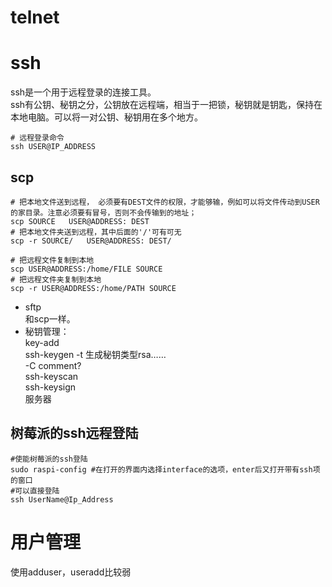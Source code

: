 # telnet

# ssh
ssh是一个用于远程登录的连接工具。  
ssh有公钥、秘钥之分，公钥放在远程端，相当于一把锁，秘钥就是钥匙，保持在本地电脑。可以将一对公钥、秘钥用在多个地方。  
```shell
# 远程登录命令
ssh USER@IP_ADDRESS  
```
## scp  
```shell
# 把本地文件送到远程， 必须要有DEST文件的权限，才能够输，例如可以将文件传动到USER的家目录。注意必须要有冒号，否则不会传输到的地址；  
scp SOURCE   USER@ADDRESS: DEST 
# 把本地文件夹送到远程，其中后面的'/'可有可无
scp -r SOURCE/   USER@ADDRESS: DEST/

# 把远程文件复制到本地
scp USER@ADDRESS:/home/FILE SOURCE
# 把远程文件夹复制到本地
scp -r USER@ADDRESS:/home/PATH SOURCE
```
- sftp  
    和scp一样。  
- 秘钥管理：  
    key-add  
    ssh-keygen     -t 生成秘钥类型rsa……  
                   -C comment?  
    ssh-keyscan  
    ssh-keysign  
服务器  

## 树莓派的ssh远程登陆
```shell
#使能树莓派的ssh登陆
sudo raspi-config #在打开的界面内选择interface的选项，enter后又打开带有ssh项的窗口
#可以直接登陆
ssh UserName@Ip_Address
```

# 用户管理
使用adduser，useradd比较弱